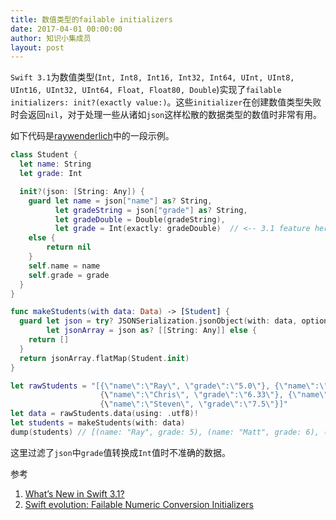 ```yaml
---
title: 数值类型的failable initializers
date: 2017-04-01 00:00:00
author: 知识小集成员
layout: post
---
```


`Swift 3.1`为数值类型(`Int, Int8, Int16, Int32, Int64, UInt, UInt8, UInt16, UInt32, UInt64, Float, Float80, Double`)实现了`failable initializers: init?(exactly value:)`。这些`initializer`在创建数值类型失败时会返回`nil`，对于处理一些从诸如`json`这样松散的数据类型的数值时非常有用。

如下代码是[raywenderlich]((https://www.raywenderlich.com/156352/whats-new-in-swift-3-1))中的一段示例。

```swift
class Student {
  let name: String
  let grade: Int

  init?(json: [String: Any]) {
    guard let name = json["name"] as? String,
          let gradeString = json["grade"] as? String,
          let gradeDouble = Double(gradeString),
          let grade = Int(exactly: gradeDouble)  // <-- 3.1 feature here
    else {
        return nil
    }
    self.name = name
    self.grade = grade
  }
}

func makeStudents(with data: Data) -> [Student] {
  guard let json = try? JSONSerialization.jsonObject(with: data, options: .allowFragments),
        let jsonArray = json as? [[String: Any]] else {
    return []
  }
  return jsonArray.flatMap(Student.init)
}

let rawStudents = "[{\"name\":\"Ray\", \"grade\":\"5.0\"}, {\"name\":\"Matt\", \"grade\":\"6\"},
                    {\"name\":\"Chris\", \"grade\":\"6.33\"}, {\"name\":\"Cosmin\", \"grade\":\"7\"},
                    {\"name\":\"Steven\", \"grade\":\"7.5\"}]"
let data = rawStudents.data(using: .utf8)!
let students = makeStudents(with: data)
dump(students) // [(name: "Ray", grade: 5), (name: "Matt", grade: 6), (name: "Cosmin", grade: 7)]
```

这里过滤了`json`中`grade`值转换成`Int`值时不准确的数据。

参考

1. [What’s New in Swift 3.1?](https://www.raywenderlich.com/156352/whats-new-in-swift-3-1)
2. [Swift evolution: Failable Numeric Conversion Initializers](https://github.com/apple/swift-evolution/blob/master/proposals/0080-failable-numeric-initializers.md)
